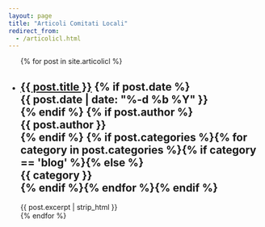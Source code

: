 ```yaml
---
layout: page
title: "Articoli Comitati Locali"
redirect_from:
  - /articolicl.html
---
```


<!-- <div class="row"><div class="col s12 aisf darken-2 white-text" style="border-radius: 4px;"><p>Stiamo importando i post dalla vecchia piattaforma. Al momento i post più vecchi non sono ancora accessibili, ci scusiamo per il disagio.</p></div></div> -->

<ul class="post-list">
  {% for post in site.articolicl %}
  <li>
    <h2>
      <a class="post-link" href="{{ post.url | prepend: site.baseurl }}">{{ post.title }}</a>
    {% if post.date %}<div class="chip"><span class="post-meta">{{ post.date | date: "%-d %b %Y" }}</span></div>{% endif %}
    {% if post.author %}<div class="chip"><span class="post-meta">{{ post.author }}</span></div>{% endif %}
    {% if post.categories %}{% for category in post.categories %}{% if category == 'blog' %}{% else %}<div class="chip"><span class="post-meta">{{ category }}</span></div>{% endif %}{% endfor %}{% endif %}
    </h2>
    <div class="entry-content">{{ post.excerpt | strip_html }}</div>
  </li>
  <div class="divider"></div>
  {% endfor %}
  </ul>
